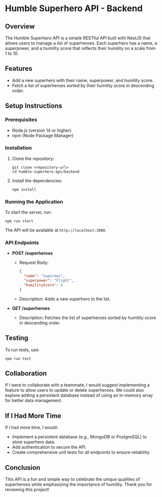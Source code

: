 # Humble Superhero API - Backend

## Overview
The Humble Superhero API is a simple RESTful API built with NestJS that allows users to manage a list of superheroes. Each superhero has a name, a superpower, and a humility score that reflects their humility on a scale from 1 to 10.

## Features
- Add a new superhero with their name, superpower, and humility score.
- Fetch a list of superheroes sorted by their humility score in descending order.

## Setup Instructions

### Prerequisites
- Node.js (version 14 or higher)
- npm (Node Package Manager)

### Installation
1. Clone the repository:
   ```
   git clone <repository-url>
   cd humble-superhero-api/backend
   ```

2. Install the dependencies:
   ```
   npm install
   ```

### Running the Application
To start the server, run:
```
npm run start
```
The API will be available at `http://localhost:3000`.

### API Endpoints
- **POST /superheroes**
  - Request Body:
    ```json
    {
      "name": "Superman",
      "superpower": "Flight",
      "humilityScore": 8
    }
    ```
  - Description: Adds a new superhero to the list.

- **GET /superheroes**
  - Description: Fetches the list of superheroes sorted by humility score in descending order.

## Testing
To run tests, use:
```
npm run test
```

## Collaboration
If I were to collaborate with a teammate, I would suggest implementing a feature to allow users to update or delete superheroes. We could also explore adding a persistent database instead of using an in-memory array for better data management.

## If I Had More Time
If I had more time, I would:
- Implement a persistent database (e.g., MongoDB or PostgreSQL) to store superhero data.
- Add authentication to secure the API.
- Create comprehensive unit tests for all endpoints to ensure reliability.

## Conclusion
This API is a fun and simple way to celebrate the unique qualities of superheroes while emphasizing the importance of humility. Thank you for reviewing this project!